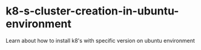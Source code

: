 # k8-s-cluster-creation-in-ubuntu-environment
Learn about how to install k8's with specific version on ubuntu environment

